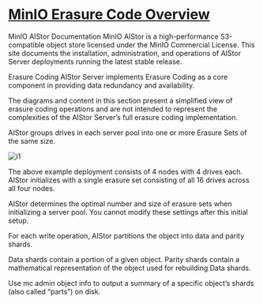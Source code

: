 # **[MinIO Erasure Code Overview](https://docs.min.io/enterprise/aistor-object-store/operations/core-concepts/erasure-coding/)**

MinIO AIStor Documentation
MinIO AIStor is a high-performance S3-compatible object store licensed under the MinIO Commercial License.
This site documents the installation, administration, and operations of AIStor Server deployments running the latest stable release.

Erasure Coding
AIStor Server implements Erasure Coding as a core component in providing data redundancy and availability.

The diagrams and content in this section present a simplified view of erasure coding operations and are not intended to represent the complexities of the AIStor Server’s full erasure coding implementation.

AIStor groups drives in each server pool into one or more Erasure Sets of the same size.

![i1](https://docs.min.io/enterprise/aistor-object-store/operations/core-concepts/images/erasure-coding-erasure-set.svg)

The above example deployment consists of 4 nodes with 4 drives each. AIStor initializes with a single erasure set consisting of all 16 drives across all four nodes.

AIStor determines the optimal number and size of erasure sets when initializing a server pool. You cannot modify these settings after this initial setup.

For each write operation, AIStor partitions the object into data and parity shards.

Data shards contain a portion of a given object. Parity shards contain a mathematical representation of the object used for rebuilding Data shards.

Use mc admin object info to output a summary of a specific object’s shards (also called “parts”) on disk.
